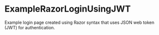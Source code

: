 # ExampleRazorLoginUsingJWT
Example login page created using Razor syntax that uses JSON web token (JWT) for authentication. 
